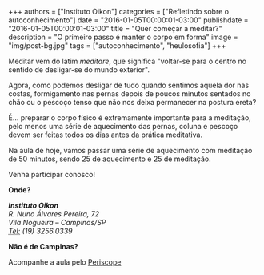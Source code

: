 
+++
authors = ["Instituto Oikon"]
categories = ["Refletindo sobre o autoconhecimento"]
date = "2016-01-05T00:00:01-03:00"
publishdate = "2016-01-05T00:00:01-03:00"
title = "Quer começar a meditar?"
description = "O primeiro passo é manter o corpo em forma"
image = "img/post-bg.jpg"
tags = ["autoconhecimento", "heulosofia"]
+++

Meditar vem do latim *meditare*, que significa "voltar-se para o centro no sentido de desligar-se do mundo exterior".

Agora, como podemos desligar de tudo quando sentimos aquela dor nas costas, formigamento nas pernas depois de poucos minutos sentados no chão ou o pescoço tenso que não nos deixa permanecer na postura ereta?


É... preparar o corpo físico é extremamente importante para a meditação, pelo menos uma série de aquecimento das pernas, coluna e pescoço devem ser feitas todos os dias antes da prática meditativa.

Na aula de hoje, vamos passar uma série de aquecimento com meditação de 50 minutos, sendo 25 de aquecimento e 25 de meditação.

Venha participar conosco!


**Onde?**

<address>
  <strong>Instituto Oikon</strong><br>
  R. Nuno Álvares Pereira, 72<br>
  Vila Nogueira – Campinas/SP<br>
  <abbr title="Phone">Tel:</abbr> (19) 3256.0339
</address>


**Não é de Campinas?**

Acompanhe a aula pelo [Periscope][a41c6f3b]

  [a41c6f3b]: https://www.periscope.tv/ "Periscope"
